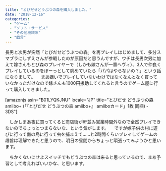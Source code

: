 ```yaml
---
title: "とびだせどうぶつの森を購入しました。"
date: "2018-12-16"
categories: 
  - "ゲーム"
  - "ソフト・サービス"
  - "その他機械系"
  - "戯言"
---
```


長男と次男が突然「とびだせどうぶつの森」を再プレイしはじめまして、多分スマブラにしずえさんが参戦したのが原因だと思うんですが、ウチは長男次男に加えて嫁さんもとび森のプレイヤーで（しかも嫁さんが一番ヘヴィ）、3人で仲良くプレイしているのをぼーっとして眺めていたら「パパはやらないの？」という話になりまして。 　まあ嫌いでプレイしていないわけではなくなんとなく買っていなかっただけなので嫁さんも1000円援助してくれると言うのでゲーム屋に行って購入してきました。

\[amazonjs asin="B01LYQKJNU" locale="JP" title="とびだせ どうぶつの森 amiibo+ (「『とびだせ どうぶつの森 amiibo+』 amiiboカード」1枚 同梱) - 3DS"\]

　しかしまあ夜に買ってくると商店街が軒並み営業時間外なので全然プレイできないのでちょっとつまらないな、という気がします。 　ですが嫁子供の村に遊びに行って南の島に行って虫を捕まえて……と2時間くらいプレイしてゲームの趣旨は理解できたと思うので、明日の昼間からちょっと頑張ってみようかと思います。

　ちかくないにせよスイッチでもどうぶつの森は来ると思っているので、まあ予習として考えればいいかな、と思います。
